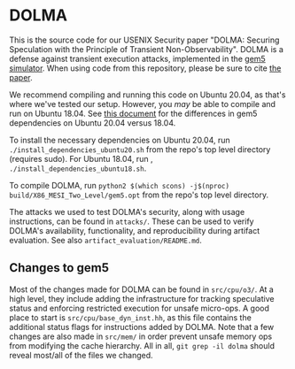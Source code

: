 # DOLMA

This is the source code for our USENIX Security paper "DOLMA:
Securing Speculation with the Principle of Transient Non-Observability".
DOLMA is a defense against transient execution attacks, implemented in the [gem5 simulator](https://github.com/gem5/gem5).
When using code from this repository, please be sure to cite [the paper](https://www.kevinloughlin.org/dolma.pdf).

We recommend compiling and running this code on Ubuntu 20.04, as that's where we've tested our
setup. However, you _may_ be able to compile and run on Ubuntu 18.04. See [this document](https://www.gem5.org/documentation/general_docs/building) for the differences in gem5 dependencies on Ubuntu 20.04 versus 18.04.

To install the necessary dependencies on Ubuntu 20.04, run `./install_dependencies_ubuntu20.sh` from the repo's top level directory (requires sudo). For Ubuntu 18.04, run , `./install_dependencies_ubuntu18.sh`.

To compile DOLMA, run `python2 $(which scons) -j$(nproc) build/X86_MESI_Two_Level/gem5.opt`
from the repo's top level directory.

The attacks we used to test DOLMA's security, along with usage instructions,
can be found in `attacks/`. These can be used to verify DOLMA's availability, functionality, and
reproducibility during artifact evaluation. See also `artifact_evaluation/README.md`.

## Changes to gem5

Most of the changes made for DOLMA can be found in `src/cpu/o3/`. At a high level,
they include adding the infrastructure for tracking speculative status
and enforcing restricted execution for unsafe micro-ops. A good place to
start is `src/cpu/base_dyn_inst.hh`, as this file contains the additional
status flags for instructions added by DOLMA. Note that a few changes are
also made in `src/mem/` in order prevent unsafe memory ops from modifying
the cache hierarchy. All in all, `git grep -il dolma` should reveal
most/all of the files we changed.